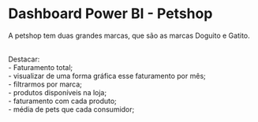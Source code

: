 <H1>Dashboard Power BI - Petshop</H1>

<p>A petshop tem duas grandes marcas, que são as marcas Doguito e Gatito.</p><br>
Destacar:<br>
    - Faturamento total;<br>
    - visualizar de uma forma gráfica esse faturamento por mês;<br>
    - filtrarmos por marca;<br>
    - produtos disponíveis na loja;<br>
    - faturamento com cada produto;<br>
    - média de pets que cada consumidor;<br>
